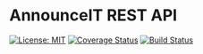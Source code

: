 # AnnounceIT REST API

[![License: MIT](https://img.shields.io/badge/License-MIT-yellow.svg)](https://opensource.org/licenses/MIT)
[![Coverage Status](https://coveralls.io/repos/github/karamuka/announceit-rest-api/badge.svg?branch=develop)](https://coveralls.io/github/karamuka/announceit-rest-api?branch=develop)
[![Build Status](https://travis-ci.org/karamuka/announceit-rest-api.svg?branch=develop)](https://travis-ci.org/karamuka/announceit-rest-api)
